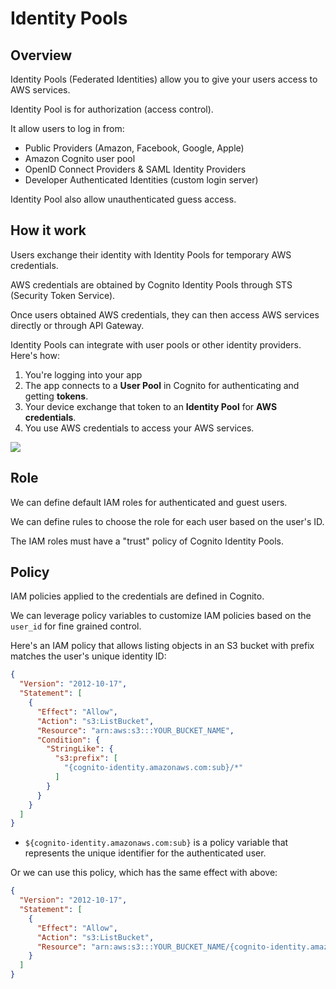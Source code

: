 # Identity Pools

## Overview

Identity Pools (Federated Identities) allow you to give your users access to AWS services.

Identity Pool is for authorization (access control).

It allow users to log in from:
- Public Providers (Amazon, Facebook, Google, Apple)
- Amazon Cognito user pool
- OpenID Connect Providers & SAML Identity Providers
- Developer Authenticated Identities (custom login server)

Identity Pool also allow unauthenticated guess access.


## How it work

Users exchange their identity with Identity Pools for temporary AWS credentials.

AWS credentials are obtained by Cognito Identity Pools through STS (Security Token Service).

Once users obtained AWS credentials, they can then access AWS services directly or through API Gateway.

Identity Pools can integrate with user pools or other identity providers. Here's how:
1. You're logging into your app
2. The app connects to a **User Pool** in Cognito for authenticating and getting **tokens**.
3. Your device exchange that token to an **Identity Pool** for **AWS credentials**.
4. You use AWS credentials to access your AWS services.

![](https://docs.aws.amazon.com/images/cognito/latest/developerguide/images/scenario-cup-cib.png)


## Role

We can define default IAM roles for authenticated and guest users.

We can define rules to choose the role for each user based on the user's ID.

The IAM roles must have a "trust" policy of Cognito Identity Pools.


## Policy

IAM policies applied to the credentials are defined in Cognito. 

We can leverage policy variables to customize IAM policies based on the `user_id` for fine grained control.

Here's an IAM policy that allows listing objects in an S3 bucket with prefix matches the user's unique identity ID:
```json
{
  "Version": "2012-10-17",
  "Statement": [
    {
      "Effect": "Allow",
      "Action": "s3:ListBucket",
      "Resource": "arn:aws:s3:::YOUR_BUCKET_NAME",
      "Condition": {
        "StringLike": {
          "s3:prefix": [
            "{cognito-identity.amazonaws.com:sub}/*"
          ]
        }
      }
    }
  ]
}
```
- `${cognito-identity.amazonaws.com:sub}` is a policy variable that represents the unique identifier for the authenticated user.

Or we can use this policy, which has the same effect with above:
```json
{
  "Version": "2012-10-17",
  "Statement": [
    {
      "Effect": "Allow",
      "Action": "s3:ListBucket",
      "Resource": "arn:aws:s3:::YOUR_BUCKET_NAME/{cognito-identity.amazonaws.com:sub}/*"
    }
  ]
}
```